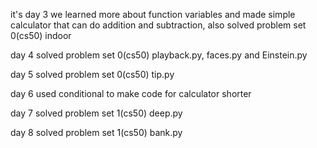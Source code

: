 it's day 3 we learned more about function variables and made simple calculator that can do addition and subtraction, also solved problem set 0(cs50) indoor

day 4 solved problem set 0(cs50) playback.py, faces.py and Einstein.py

day 5 solved problem set 0(cs50) tip.py 

day 6 used conditional to make code for calculator shorter 

day 7 solved problem set 1(cs50) deep.py 

day 8 solved problem set 1(cs50) bank.py 